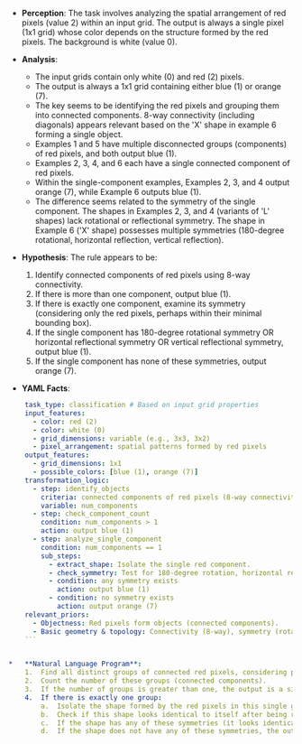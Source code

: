 *   **Perception**: The task involves analyzing the spatial arrangement of red pixels (value 2) within an input grid. The output is always a single pixel (1x1 grid) whose color depends on the structure formed by the red pixels. The background is white (value 0).

*   **Analysis**:
    *   The input grids contain only white (0) and red (2) pixels.
    *   The output is always a 1x1 grid containing either blue (1) or orange (7).
    *   The key seems to be identifying the red pixels and grouping them into connected components. 8-way connectivity (including diagonals) appears relevant based on the 'X' shape in example 6 forming a single object.
    *   Examples 1 and 5 have multiple disconnected groups (components) of red pixels, and both output blue (1).
    *   Examples 2, 3, 4, and 6 each have a single connected component of red pixels.
    *   Within the single-component examples, Examples 2, 3, and 4 output orange (7), while Example 6 outputs blue (1).
    *   The difference seems related to the symmetry of the single component. The shapes in Examples 2, 3, and 4 (variants of 'L' shapes) lack rotational or reflectional symmetry. The shape in Example 6 ('X' shape) possesses multiple symmetries (180-degree rotational, horizontal reflection, vertical reflection).

*   **Hypothesis**: The rule appears to be:
    1.  Identify connected components of red pixels using 8-way connectivity.
    2.  If there is more than one component, output blue (1).
    3.  If there is exactly one component, examine its symmetry (considering only the red pixels, perhaps within their minimal bounding box).
    4.  If the single component has 180-degree rotational symmetry OR horizontal reflectional symmetry OR vertical reflectional symmetry, output blue (1).
    5.  If the single component has none of these symmetries, output orange (7).

*   **YAML Facts**:
    
```yaml
    task_type: classification # Based on input grid properties
    input_features:
      - color: red (2)
      - color: white (0)
      - grid_dimensions: variable (e.g., 3x3, 3x2)
      - pixel_arrangement: spatial patterns formed by red pixels
    output_features:
      - grid_dimensions: 1x1
      - possible_colors: [blue (1), orange (7)]
    transformation_logic:
      - step: identify_objects
        criteria: connected components of red pixels (8-way connectivity)
        variable: num_components
      - step: check_component_count
        condition: num_components > 1
        action: output blue (1)
      - step: analyze_single_component
        condition: num_components == 1
        sub_steps:
          - extract_shape: Isolate the single red component.
          - check_symmetry: Test for 180-degree rotation, horizontal reflection, vertical reflection.
          - condition: any symmetry exists
            action: output blue (1)
          - condition: no symmetry exists
            action: output orange (7)
    relevant_priors:
      - Objectness: Red pixels form objects (connected components).
      - Basic geometry & topology: Connectivity (8-way), symmetry (rotation, reflection).
    ```


*   **Natural Language Program**:
    1.  Find all distinct groups of connected red pixels, considering pixels connected horizontally, vertically, or diagonally as part of the same group.
    2.  Count the number of these groups (connected components).
    3.  If the number of groups is greater than one, the output is a single blue pixel.
    4.  If there is exactly one group:
        a.  Isolate the shape formed by the red pixels in this single group.
        b.  Check if this shape looks identical to itself after being rotated 180 degrees, flipped horizontally, or flipped vertically.
        c.  If the shape has any of these symmetries (it looks identical after any of these transformations), the output is a single blue pixel.
        d.  If the shape does not have any of these symmetries, the output is a single orange pixel.